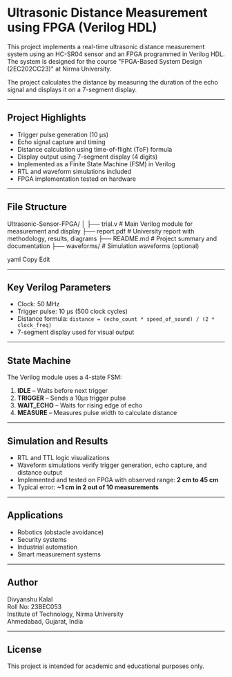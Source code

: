 # Ultrasonic Distance Measurement using FPGA (Verilog HDL)

This project implements a real-time ultrasonic distance measurement system using an HC-SR04 sensor and an FPGA programmed in Verilog HDL. The system is designed for the course "FPGA-Based System Design (2EC202CC23)" at Nirma University.

The project calculates the distance by measuring the duration of the echo signal and displays it on a 7-segment display.

---

## Project Highlights

- Trigger pulse generation (10 μs)
- Echo signal capture and timing
- Distance calculation using time-of-flight (ToF) formula
- Display output using 7-segment display (4 digits)
- Implemented as a Finite State Machine (FSM) in Verilog
- RTL and waveform simulations included
- FPGA implementation tested on hardware

---

## File Structure
Ultrasonic-Sensor-FPGA/
│
├── trial.v # Main Verilog module for measurement and display
├── report.pdf # University report with methodology, results, diagrams
├── README.md # Project summary and documentation
├── waveforms/ # Simulation waveforms (optional)

yaml
Copy
Edit

---

## Key Verilog Parameters

- Clock: 50 MHz
- Trigger pulse: 10 μs (500 clock cycles)
- Distance formula: `distance = (echo_count * speed_of_sound) / (2 * clock_freq)`
- 7-segment display used for visual output

---

## State Machine

The Verilog module uses a 4-state FSM:

1. **IDLE** – Waits before next trigger
2. **TRIGGER** – Sends a 10μs trigger pulse
3. **WAIT_ECHO** – Waits for rising edge of echo
4. **MEASURE** – Measures pulse width to calculate distance

---

## Simulation and Results

- RTL and TTL logic visualizations
- Waveform simulations verify trigger generation, echo capture, and distance output
- Implemented and tested on FPGA with observed range: **2 cm to 45 cm**
- Typical error: **~1 cm in 2 out of 10 measurements**

---

## Applications

- Robotics (obstacle avoidance)
- Security systems
- Industrial automation
- Smart measurement systems

---

## Author

Divyanshu Kalal  
Roll No: 23BEC053  
Institute of Technology, Nirma University  
Ahmedabad, Gujarat, India

---

## License

This project is intended for academic and educational purposes only.
